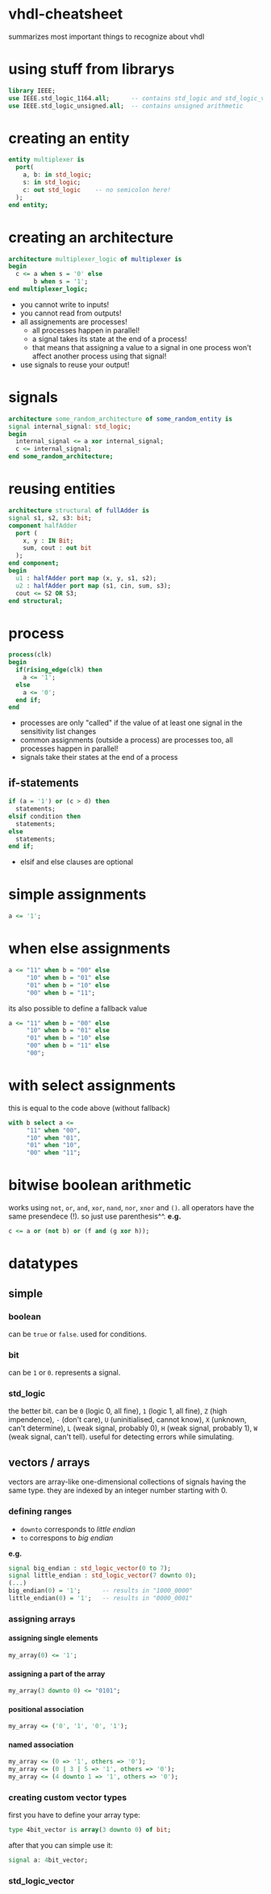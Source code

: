 # vhdl-cheatsheet
summarizes most important things to recognize about vhdl

# using stuff from librarys
```vhdl
library IEEE;
use IEEE.std_logic_1164.all;      -- contains std_logic and std_logic_vector (and more) 
use IEEE.std_logic_unsigned.all;  -- contains unsigned arithmetic
```

# creating an entity
```vhdl
entity multiplexer is
  port(
    a, b: in std_logic;
    s: in std_logic;
    c: out std_logic    -- no semicolon here!
  );
end entity;
```

# creating an architecture
```vhdl
architecture multiplexer_logic of multiplexer is
begin
  c <= a when s = '0' else
       b when s = '1';
end multiplexer_logic;
```
- you cannot write to inputs!
- you cannot read from outputs!
- all assignements are processes!
  - all processes happen in parallel!
  - a signal takes its state at the end of a process!
  - that means that assigning a value to a signal in one process won't affect another process using that signal!
- use signals to reuse your output!

# signals
```vhdl
architecture some_random_architecture of some_random_entity is
signal internal_signal: std_logic;
begin
  internal_signal <= a xor internal_signal;
  c <= internal_signal;
end some_random_architecture;
```

# reusing entities
```vhdl
architecture structural of fullAdder is
signal s1, s2, s3: bit;
component halfAdder
  port (
    x, y : IN Bit;
    sum, cout : out bit
  );
end component;
begin
  u1 : halfAdder port map (x, y, s1, s2);
  u2 : halfAdder port map (s1, cin, sum, s3);
  cout <= S2 OR S3;
end structural;
```

# process
```vhdl
process(clk)
begin
  if(rising_edge(clk) then
    a <= '1';
  else
    a <= '0';
  end if;
end
```
- processes are only "called" if the value of at least one signal in the sensitivity list changes
- common assignments (outside a process) are processes too, all processes happen in parallel!
- signals take their states at the end of a process

## if-statements
```vhdl
if (a = '1') or (c > d) then
  statements;
elsif condition then
  statements;
else
  statements;
end if;
```
- elsif and else clauses are optional

# simple assignments
```vhdl
a <= '1';
```

# when else assignments
```vhdl
a <= "11" when b = "00" else
     "10" when b = "01" else
     "01" when b = "10" else
     "00" when b = "11";
```
its also possible to define a fallback value
```vhdl
a <= "11" when b = "00" else
     "10" when b = "01" else
     "01" when b = "10" else
     "00" when b = "11" else
     "00";
```

# with select assignments
this is equal to the code above (without fallback)
```vhdl
with b select a <= 
     "11" when "00",
     "10" when "01",
     "01" when "10",
     "00" when "11";
```

# bitwise boolean arithmetic
works using `not`, `or`, `and`, `xor`, `nand`, `nor`, `xnor` and `()`.
all operators have the same presendece (!). so just use parenthesis^^.
**e.g.**
```vhdl
c <= a or (not b) or (f and (g xor h));
```

# datatypes

## simple

### boolean
can be `true` or `false`. used for conditions.

### bit
can be `1` or `0`. represents a signal.

### std_logic
the better bit. can be `0` (logic 0, all fine), `1` (logic 1, all fine), `Z` (high impendence), `-` (don't care), `U` (uninitialised, cannot know), `X` (unknown, can't determine), `L` (weak signal, probably 0), `H` (weak signal, probably 1), `W` (weak signal, can't tell).
useful for detecting errors while simulating.

## vectors / arrays
vectors are array-like one-dimensional collections of signals having the same type. they are indexed by an integer number starting with 0.

### defining ranges
- `downto` corresponds to _little endian_
- `to` correspons to _big endian_

**e.g.**
```vhdl
signal big_endian : std_logic_vector(0 to 7);
signal little_endian : std_logic_vector(7 downto 0);
(...)
big_endian(0) = '1';      -- results in "1000_0000"
little_endian(0) = '1';   -- results in "0000_0001"
```

### assigning arrays
#### assigning single elements
```vhdl
my_array(0) <= '1';
```
#### assigning a part of the array
```vhdl
my_array(3 downto 0) <= "0101";
```
#### positional association
```vhdl
my_array <= ('0', '1', '0', '1');
```
#### named association
```vhdl
my_array <= (0 => '1', others => '0');
my_array <= (0 | 3 | 5 => '1', others => '0');
my_array <= (4 downto 1 => '1', others => '0');
```

### creating custom vector types
first you have to define your array type:
```vhdl
type 4bit_vector is array(3 downto 0) of bit;
```
after that you can simple use it:
```vhdl
signal a: 4bit_vector;
```

### std_logic_vector
